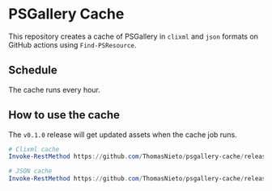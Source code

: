 # PSGallery Cache

This repository creates a cache of PSGallery in `clixml` and `json` formats
on GitHub actions using `Find-PSResource`.

## Schedule

The cache runs every hour.

## How to use the cache

The `v0.1.0` release will get updated assets when the cache job runs.

```powershell
# Clixml cache
Invoke-RestMethod https://github.com/ThomasNieto/psgallery-cache/releases/download/v0.1.0/psgallery-xml.zip -OutFile psgallery-xml.zip

# JSON cache
Invoke-RestMethod https://github.com/ThomasNieto/psgallery-cache/releases/download/v0.1.0/psgallery-json.zip -OutFile psgallery-json.zip
```
